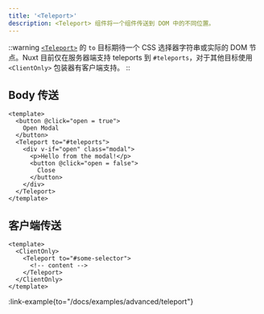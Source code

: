 ```yaml
---
title: '<Teleport>'
description: <Teleport> 组件将一个组件传送到 DOM 中的不同位置。
---
```


::warning
[`<Teleport>`](https://vuejs.org/guide/built-ins/teleport.html) 的 `to` 目标期待一个 CSS 选择器字符串或实际的 DOM 节点。Nuxt 目前仅在服务器端支持 teleports 到 `#teleports`，对于其他目标使用 `<ClientOnly>` 包装器有客户端支持。
::

## Body 传送

```vue
<template>
  <button @click="open = true">
    Open Modal
  </button>
  <Teleport to="#teleports">
    <div v-if="open" class="modal">
      <p>Hello from the modal!</p>
      <button @click="open = false">
        Close
      </button>
    </div>
  </Teleport>
</template>
```

## 客户端传送

```vue
<template>
  <ClientOnly>
    <Teleport to="#some-selector">
      <!-- content -->
    </Teleport>
  </ClientOnly>
</template>
```

:link-example{to="/docs/examples/advanced/teleport"}

